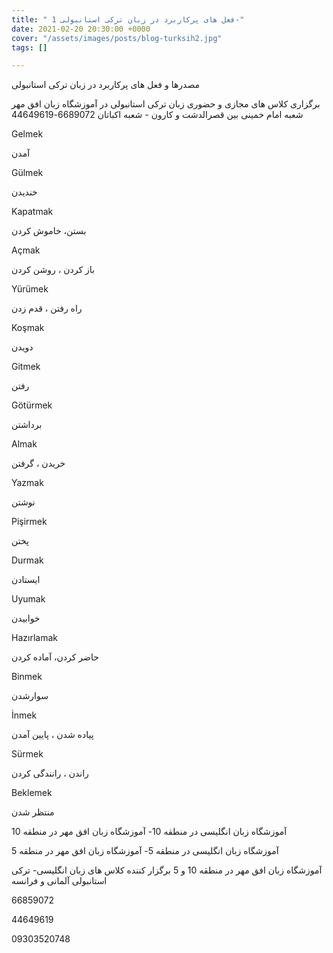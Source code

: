 ```yaml
---
title: " 1 فعل های پرکاربرد در زبان ترکی استانبولی-"
date: 2021-02-20 20:30:00 +0000
cover: "/assets/images/posts/blog-turksih2.jpg"
tags: []

---
```

مصدرها و فعل های پرکاربرد در زبان ترکی استانبولی 

برگزاری کلاس های مجازی و حضوری زبان ترکی استانبولی در آموزشگاه زبان افق مهر شعبه امام خمینی بین قصرالدشت و کارون - شعبه اکباتان 6689072-44649619

Gelmek

آمدن

Gülmek

خندیدن

Kapatmak

بستن، خاموش کردن

Açmak

باز کردن ، روشن کردن

Yürümek

راه رفتن ، قدم زدن

Koşmak

دویدن

Gitmek

رفتن

Götürmek

برداشتن

Almak

خریدن ، گرفتن

Yazmak

نوشتن

Pişirmek

پختن

Durmak

ایستادن

Uyumak

خوابیدن

Hazırlamak

حاضر کردن، آماده کردن

Binmek

سوارشدن

İnmek

پیاده شدن ، پایین آمدن

Sürmek

راندن ، رانندگی کردن

Beklemek

منتظر شدن

آموزشگاه زبان انگلیسی در منطقه 10- آموزشگاه زبان افق مهر در منطقه 10

آموزشگاه زبان انگلیسی در منطقه  5- آموزشگاه زبان افق مهر در منطقه 5

آموزشگاه زبان افق مهر در منطقه 10 و 5 برگزار کننده کلاس های زبان انگلیسی- ترکی استانبولی آلمانی و فرانسه

66859072

44649619

09303520748